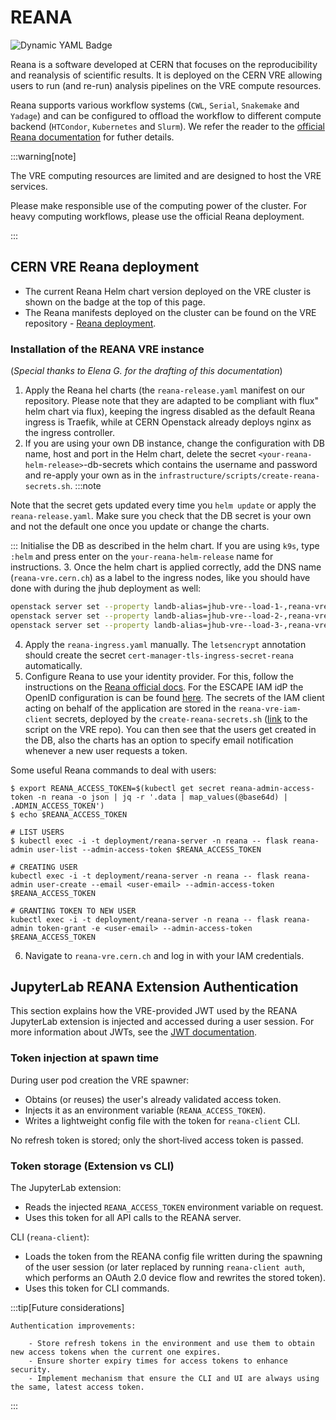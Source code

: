 # REANA

![Dynamic YAML Badge](https://img.shields.io/badge/dynamic/yaml?url=https%3A%2F%2Fraw.githubusercontent.com%2Fvre-hub%2Fvre%2Frefs%2Fheads%2Fmain%2Finfrastructure%2Fcluster%2Fflux%2Freana%2Freana-release.yaml&query=%24.spec.chart.spec.version&label=Reana%20release&color=%23fd3337)

Reana is a software developed at CERN that focuses on the reproducibility and reanalysis of scientific results. It is deployed on the CERN VRE allowing users to run (and re-run) analysis pipelines on the VRE compute resources. 

Reana supports various workflow systems (`CWL`, `Serial`, `Snakemake` and `Yadage`) and can be configured to offload the workflow to different compute backend (`HTCondor`, `Kubernetes` and `Slurm`). We refer the reader to the
[official Reana documentation](https://docs.reana.io/) for futher details.

:::warning[note]

The VRE computing resources are limited and are designed to host the VRE services.

Please make responsible use of the computing power of the cluster. For heavy computing workflows, please use the official Reana deployment. 

:::


## CERN VRE Reana deployment

* The current Reana Helm chart version deployed on the VRE cluster is shown on the badge at the top of this page.
* The Reana manifests deployed on the cluster can be found on the VRE repository - [Reana deployment](https://github.com/vre-hub/vre/tree/main/infrastructure/cluster/flux/reana).


### Installation of the REANA VRE instance
(*Special thanks to Elena G. for the drafting of this documentation*)

1. Apply the Reana hel charts (the `reana-release.yaml` manifest on our repository. Please note that they are adapted to be compliant with flux" helm chart via flux), keeping the ingress
disabled as the default Reana ingress is Traefik, while at CERN Openstack already deploys nginx as the ingress controller.
2. If you are using your own DB instance, change the configuration with DB name, host and port in the Helm chart, delete the secret `<your-reana-helm-release>`-db-secrets which contains the
username and password and re-apply your own as in the `infrastructure/scripts/create-reana-secrets.sh`. 
:::note

Note that the secret gets updated every time you `helm update` or apply the `reana-release.yaml`.
Make sure you check that the DB secret is your own and not the default one once you update or change the charts.

:::
Initialise the DB as described in the helm chart. If you are using `k9s`, type `:helm` and press enter on the `your-reana-helm-release` name for instructions.
3. Once the helm chart is applied correctly, add the DNS name (`reana-vre.cern.ch`) as a label to the ingress nodes, like you should have done with during the jhub deployment as well:
```bash
openstack server set --property landb-alias=jhub-vre--load-1-,reana-vre--load-1- vre-xxxxxxxxxxxx-node-0 
openstack server set --property landb-alias=jhub-vre--load-2-,reana-vre--load-2- vre-xxxxxxxxxxxx-node-1
openstack server set --property landb-alias=jhub-vre--load-3-,reana-vre--load-3- vre-xxxxxxxxxxxx-node-2
```
4. Apply the `reana-ingress.yaml` manually. The `letsencrypt` annotation should create the secret `cert-manager-tls-ingress-secret-reana` automatically.
5. Configure Reana to use your identity provider. For this, follow the instructions on the [Reana official docs](https://github.com/reanahub/docs.reana.io/pull/151/files).
For the ESCAPE IAM idP the OpenID configuration is can be found [here](https://iam-escape.cloud.cnaf.infn.it/.well-known/openid-configuration).
The secrets of the IAM client acting on behalf of the application are stored in the `reana-vre-iam-client` secrets, deployed by the `create-reana-secrets.sh` ([link](https://github.com/vre-hub/vre/blob/main/infrastructure/scripts/reana_secrets.sh) to the script on the VRE repo).
You can then see that the users get created in the DB, also the charts has an option to specify email notification whenever a new user requests a token.

Some useful Reana commands to deal with users:
```bash=
$ export REANA_ACCESS_TOKEN=$(kubectl get secret reana-admin-access-token -n reana -o json | jq -r '.data | map_values(@base64d) | .ADMIN_ACCESS_TOKEN')
$ echo $REANA_ACCESS_TOKEN

# LIST USERS
$ kubectl exec -i -t deployment/reana-server -n reana -- flask reana-admin user-list --admin-access-token $REANA_ACCESS_TOKEN

# CREATING USER
kubectl exec -i -t deployment/reana-server -n reana -- flask reana-admin user-create --email <user-email> --admin-access-token $REANA_ACCESS_TOKEN

# GRANTING TOKEN TO NEW USER 
kubectl exec -i -t deployment/reana-server -n reana -- flask reana-admin token-grant -e <user-email> --admin-access-token $REANA_ACCESS_TOKEN
```

6. Navigate to `reana-vre.cern.ch` and log in with your IAM credentials.

## JupyterLab REANA Extension Authentication

This section explains how the VRE-provided JWT used by the REANA JupyterLab extension is injected and accessed during a user session. For more information about JWTs, see the [JWT documentation](https://auth0.com/docs/secure/tokens/json-web-tokens). 

### Token injection at spawn time
During user pod creation the VRE spawner:
- Obtains (or reuses) the user's already validated access token.
- Injects it as an environment variable (`REANA_ACCESS_TOKEN`).
- Writes a lightweight config file with the token for `reana-client` CLI.

No refresh token is stored; only the short‑lived access token is passed.

### Token storage (Extension vs CLI)
The JupyterLab extension: 
- Reads the injected `REANA_ACCESS_TOKEN` environment variable on request.
- Uses this token for all API calls to the REANA server.

CLI (`reana-client`):
- Loads the token from the REANA config file written during the spawning of the user session (or later replaced by running `reana-client auth`, which performs an OAuth 2.0 device flow and rewrites the stored token).
- Uses this token for CLI commands.

:::tip[Future considerations]
```
Authentication improvements:

    - Store refresh tokens in the environment and use them to obtain new access tokens when the current one expires.
    - Ensure shorter expiry times for access tokens to enhance security.
    - Implement mechanism that ensure the CLI and UI are always using the same, latest access token.
```
:::
